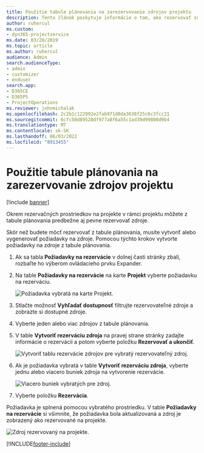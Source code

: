 ```yaml
---
title: Použitie tabule plánovania na zarezervovanie zdrojov projektu
description: Tento článok poskytuje informácie o tom, ako rezervovať zdroje.
author: ruhercul
ms.custom:
- dyn365-projectservice
ms.date: 03/28/2019
ms.topic: article
ms.author: ruhercul
audience: Admin
search.audienceType:
- admin
- customizer
- enduser
search.app:
- D365CE
- D365PS
- ProjectOperations
ms.reviewer: johnmichalak
ms.openlocfilehash: 2c2b1c122992e2fab971d0da3638f25c6c3fcc21
ms.sourcegitcommit: 6cfc50d89528df977a8f6a55c1ad39d99800d9b4
ms.translationtype: MT
ms.contentlocale: sk-SK
ms.lasthandoff: 06/03/2022
ms.locfileid: "8913455"
---
```

# <a name="use-the-schedule-board-to-book-project-resources"></a>Použitie tabule plánovania na zarezervovanie zdrojov projektu

[!include [banner](../includes/psa-now-project-operations.md)]

Okrem rezervačných prostriedkov na projekte v rámci projektu môžete z tabule plánovania predbežne aj pevne rezervovať zdroje.

Skôr než budete môcť rezervovať z tabule plánovania, musíte vytvoriť alebo vygenerovať požiadavky na zdroje. Pomocou týchto krokov vytvorte požiadavky na zdroje z tabule plánovania.

1. Ak sa tabla **Požiadavky na rezervácie** v dolnej časti stránky zbalí, rozbaľte ho výberom ovládacieho prvku Expander.
2. Na table **Požiadavky na rezervácie** na karte **Projekt** vyberte požiadavku na rezerváciu.

    ![Požiadavka vybratá na karte Projekt.](media/Resource-Management-image73.png)

3. Stlačte možnosť **Vyhľadať dostupnosť** filtrujte rezervovateľné zdroje a zobrazte si dostupné zdroje. 
4. Vyberte jeden alebo viac zdrojov z tabule plánovania. 
5. V table **Vytvoriť rezerváciu zdroja** na pravej strane stránky zadajte informácie o rezervácii a potom vyberte položku **Rezervovať a ukončiť**.

    ![Vytvoriť tablu rezervácie zdrojov pre vybratý rezervovateľný zdroj.](media/Resource-Management-image74.png)

6. Ak je požiadavka vybratá v table **Vytvoriť rezerváciu zdroja**, vyberte jednu alebo viacero buniek zdroja na vytvorenie rezervácie.

    ![Viacero buniek vybratých pre zdroj.](media/Resource-Management-image75.png)

7. Vyberte položku **Rezervácia**.

Požiadavka je splnená pomocou vybratého prostriedku. V table **Požiadavky na rezervácie** si všimnite, že požiadavka bola aktualizovaná a zdroj je zobrazený ako rezervované na projekte.

![Zdroj rezervovaný na projekte.](media/Resource-Management-image76.png)


[!INCLUDE[footer-include](../includes/footer-banner.md)]
